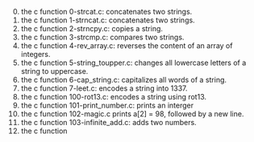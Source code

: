0. the c function 0-strcat.c: concatenates two strings.
1. the c function 1-strncat.c:  concatenates two strings.
2. the c function 2-strncpy.c: copies a string.
3. the c function 3-strcmp.c: compares two strings.
4. the c function 4-rev_array.c: reverses the content of an array of integers.
5. the c function 5-string_toupper.c: changes all lowercase letters of a string to uppercase.
6. the c function 6-cap_string.c: capitalizes all words of a string.
7. the c function 7-leet.c: encodes a string into 1337.
8. the c function 100-rot13.c: encodes a string using rot13.
9. the c function 101-print_number.c: prints an interger
10. the c function 102-magic.c  prints a[2] = 98, followed by a new line.
11. the c function 103-infinite_add.c: adds two numbers.
12. the c function 
